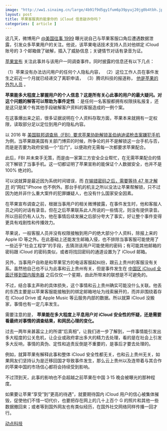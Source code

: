 ```yaml
---
image: "http://ww1.sinaimg.cn/large/4b91f9d5gy1fum6p39pyuj20jg0b4tbh.jpg"
layout: post
title: 苹果客服真的能拿你的 iCloud 信息敲诈你吗？
categories: [ article ]
---
```


这几天，微博用户 [@美国往事 1999](http://tech.sina.com.cn/mobile/n/n/2018-03-06/doc-ifxipenn8630989.shtml) 曝光说自己与苹果客服口角后遭遇数据泄露，引发众多苹果用户的关注。他说，该苹果电话技术支持人员对他绑定 iCloud 账号的 3 个邮箱做了破解，插入了威胁信息；关键情节对话有录音为证。

[苹果宣布](http://tech.sina.com.cn/mobile/n/n/2018-03-08/doc-ifxpwyhw0009430.shtml) 关注此事并与该用户一同调查事件。同时披露的信息还有以下几点：

（1）苹果没有办法访问用户的任何个人隐私内容，
（2）这位工作人员在事件发生之前近一个月就已经递交了离职申请，
（3）腾讯科技的报道称， [他是苹果的外包人员](https://cn.technode.com/post/2018-03-09/apple-icloud-3-5/) 。

**苹果能多大程度上掌握用户的个人信息？这是所有关心此事的用户的最大疑问。对这个问题的解答可以帮助为事件定性** ：是任何一名客服都拥有权限挟私报复，还是这只是某个有其他手段破解客户资料的客服造成的一例个案。

在这事爆出来之前，很多证据说明在个人资料存取方面，苹果本来就拥有一定权限，读取部分足以定位到用户的隐私内容。

以 2016 年 [美国联邦调查局（FBI）要求苹果协助解锁圣伯纳迪诺枪击案嫌犯手机](https://finance.qq.com/a/20160422/044012.htm) 为例，当苹果跟美国有关部门博弈的时候，所争论的并不是解锁这一台手机与否，而是是否要为政府安插一个“后门”，以便政府无需每一次都要求苹果配合。

此后，FBI 并未束手无策，而是由一家第三方安全企业帮忙，在无需苹果配合的情况下解锁了当事手机。这一切都证明了苹果宣称的能保证个人数据安全，也并不是 100% 绝对的。

可以说就算是最近因为系统时间错误，而 [在输错密码之后，需要等待 47 年才解开](http://www.xdkb.net/index/article/2018-03/05/content_1086087.htm) 的“网红”iPhone 也不例外。那台手机的机主之所以没法让苹果帮解锁，只不过因为她并非什么重大案件的犯罪嫌疑人，也没有什么国家安全因素。

在苹果宣布调查之前，根据当事用户的相关微博披露，在事件发生时，他和客服人员之间的对话有录音。但在之后苹果联系此人所说的一些情况，则没有提供录音。所以目前仍有人认为，他在事情后续发展之后部分夸大了事实，好让整个事件变得更具有戏剧性和传播效力。

苹果说，一般客服人员并没有权限接触到用户的绝大部分个人资料，除报上来的 Apple ID 等之外。在此基础上还能发生邮箱入侵，也不排除当事客服可能使用了一些近乎“社会工程学”的手段，去猜测该用户可能使用的密码；有可能其他邮箱的密码跟 iCloud 的密码类似，或者将找回密码的通道设置为了 iCloud 邮箱。

另外，当事用户自称是和苹果官方的电话客服起纠纷，跟云上贵州的客服没有关系。虽然他自己也不认为此事和云上贵州有关，但是事件发生在 [中国区 iCloud 全面迁移到国内服务器](https://cn.technode.com/post/2018-02-25/apple-icloud-security-keys-guizhou/) 之后仅仅一个星期，由此所带来的联想是不可避免的。

不过，结合事主声称的具体损失，这个事情和云上贵州确实可能没什么关联。他丢的东西主要是以苹果客服能接触到的绑定邮箱地址为线索展开的，而并非围绕着存在 iCloud Drive 或 Apple Music 等云服务内部的数据。所以就算 iCloud 没搬家，事情也有一定几率发生。

需要注意的是， **苹果能在多大程度上平息用户对 iCloud 安全性的怀疑，还是需要看最终对事情的调查结果，和网民心理的变化。**

过去一两年来甚嚣尘上的所谓“后真相”，让我们进一步了解到，一件事情能引发出多大程度的公关危机，让企业或政府拿出多大的精力去处理，看的是在社会上引发多大反响，事情的真伪、定性和追责反倒是不重要的，是事后才要去处理的。

例如，就算苹果有解释此事和整体 iCloud 安全性都无关，也和云上贵州无关，如果网友们坚持认为是迁移回国才导致事件发生，那么云上贵州以及连带着与其合作的苹果中国的市场信心都将会持续受到影响。

不过顶到天，此事的影响也不会超越之前苹果在中国 3·15 晚会被曝光的那种程度。

如果要让苹果“享受”到”更高的待遇”，就要期待国内 iCloud 用户的信心被集体摧毁，促使他们不惜一切代价，也要把存在网上的几十上百个 G 的照片和其他一些数据撤回来；或者等到国外网友也有类似经历，在国外社交网络同样传播一回才行。

[动点科技](https://cn.technode.com/post/2018-03-09/icloud-data-blackmail/)